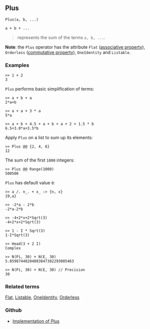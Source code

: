 ## Plus

```
Plus(a, b, ...)

a + b + ...
```

> represents the sum of the terms `a, b, ...`. 
 
**Note**: the `Plus` operator has the attribute `Flat` ([associative property](https://en.wikipedia.org/wiki/Associative_property)), `Orderless` ([commutative property](https://en.wikipedia.org/wiki/Commutative_property)), `OneIdentity` and `Listable`.

### Examples

```
>> 1 + 2
3
```

`Plus` performs basic simplification of terms:

```
>> a + b + a
2*a+b

>> a + a + 3 * a
5*a

>> a + b + 4.5 + a + b + a + 2 + 1.5 * b
6.5+3.0*a+3.5*b 
```

Apply `Plus` on a list to sum up its elements:

```
>> Plus @@ {2, 4, 6}
12
```

The sum of the first `1000` integers:

```
>> Plus @@ Range(1000)
500500
```

`Plus` has default value `0`:

```
>> a /. n_. + x_ :> {n, x}
{0,a}

>> -2*a - 2*b
-2*a-2*b
 
>> -4+2*x+2*Sqrt(3)
-4+2*x+2*Sqrt(3)
 
>> 1 - I * Sqrt(3)
1-I*Sqrt(3)
 
>> Head(3 + 2 I)
Complex
 
>> N(Pi, 30) + N(E, 30)
5.85987448204883847382293085463
 
>> N(Pi, 30) + N(E, 30) // Precision
30
```

### Related terms 
[Flat](Flat.md), [Listable](Listable.md), [OneIdentity](OneIdentity.md), [Orderless](Orderless.md) 

### Github

* [Implementation of Plus](https://github.com/axkr/symja_android_library/blob/master/symja_android_library/matheclipse-core/src/main/java/org/matheclipse/core/builtin/Arithmetic.java#L2946) 
